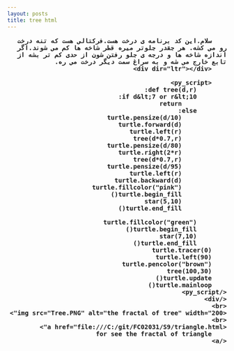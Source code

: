 ```yaml
---
layout: posts
title: tree html
---
```


<html>
<head>
    <title>the code of tree</title>
</head>
<body>
    <div style="font-weight:bold;font-size:larger;"dir="rtl">
        
        سلام.این کد برنامه ی درخت هست.فرکتالی هست که تنه درخت رو می کشه. هر جقدر جلوتر میره قطر شاخه ها کم می شوند.اگر اندازه شاخه ها و درجه ی جلو رفتن شون از حدی کم تر بشه از تابع خارج می شه و به سراغ سمت دیگر درخت می ره.
        <div dir="ltr"></div>

        <py_script>
            def tree(d,r):
            if d&lt;7 or r&lt;10:
                return
            else:
                turtle.pensize(d/10)
                turtle.forward(d)
                turtle.left(r)
                tree(d*0.7,r)
                turtle.pensize(d/80)
                turtle.right(2*r)
                tree(d*0.7,r)
                turtle.pensize(d/95)
                turtle.left(r)
                turtle.backward(d)
                turtle.fillcolor("pink")
                turtle.begin_fill()
                star(5,10)
                turtle.end_fill()
        
            turtle.fillcolor("green")
            turtle.begin_fill()
            star(7,10)
            turtle.end_fill()
        turtle.tracer(0)
        turtle.left(90)
        turtle.pencolor("brown")
        tree(100,30)
        turtle.update()
        turtle.mainloop()
    </py_script>
    </div>
    <br>
    <img src="Tree.PNG" alt="the fractal of tree" width="200">
    <br>
    <a href="file:///C:/git/FC02031/S9/triangle.html">
        for see the fractal of triangle
    </a>

</body>
</html>